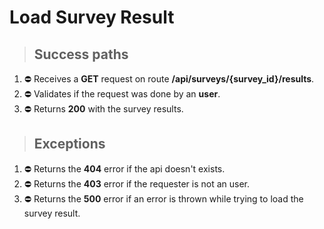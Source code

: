# Load Survey Result

> ## Success paths

1. ⛔ Receives a **GET** request on route **/api/surveys/{survey_id}/results**.
2. ⛔ Validates if the request was done by an **user**.
4. ⛔ Returns **200** with the survey results.

> ## Exceptions

1. ⛔ Returns the **404** error if the api doesn't exists.
2. ⛔ Returns the **403** error if the requester is not an user.
3. ⛔ Returns the **500** error if an error is thrown while trying to load the survey result.

